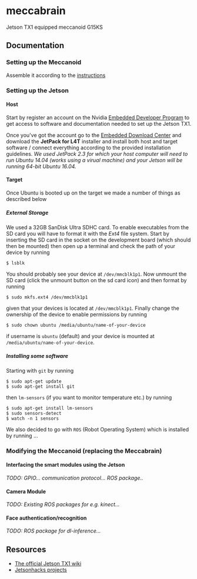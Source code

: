 # meccabrain
Jetson TX1 equipped meccanoid G15KS

## Documentation

### Setting up the Meccanoid
Assemble it according to the [instructions](http://cdn.meccano.com/notice/15402.pdf)

### Setting up the Jetson

#### Host
Start by register an account on the Nvidia [Embedded Developer Program](https://developer.nvidia.com/embedded-developer-program) to get access to software and documentation needed to set up the Jetson TX1.

Once you've got the account go to the [Embedded Download Center](https://developer.nvidia.com/embedded/downloads) and download the **JetPack for L4T** installer and install both host and target software / connect everything according to the provided installation guidelines. *We used JetPack 2.3 for which your host computer will need to run Ubuntu 14.04 (works using a virual machine) and your Jetson will be running 64-bit Ubuntu 16.04.*

#### Target
Once Ubuntu is booted up on the target we made a number of things as described below

##### External Storage
We used a 32GB SanDisk Ultra SDHC card. To enable executables from the SD card you will have to format it with the *Ext4* file system. Start by inserting the SD card in the socket on the development board (which should then be mounted) then open up a terminal and check the path of your device by running 
```
$ lsblk
``` 
You should probably see your device at `/dev/mmcblk1p1`. Now unmount the SD card (click the unmount button on the sd card icon) and then format by running
```
$ sudo mkfs.ext4 /dev/mmcblk1p1
```
given that your devices is located at `/dev/mmcblk1p1`. Finally change the ownership of the device to enable permissions by running
```
$ sudo chown ubuntu /media/ubuntu/name-of-your-device
```
if username is `ubuntu` (default) and your device is mounted at `/media/ubuntu/name-of-your-device`.

##### Installing some software

Starting with `git` by running
```
$ sudo apt-get update
$ sudo apt-get install git
```

then `lm-sensors` (if you want to monitor temperature etc.) by running 
```
$ sudo apt-get install lm-sensors
$ sudo sensors-detect
$ watch -n 1 sensors
``` 
We also decided to go with `ROS` (Robot Operating System) which is installed by running ... 


### Modifying the Meccanoid (replacing the Meccabrain)

#### Interfacing the smart modules using the Jetson
*TODO: GPIO... communication protocol... ROS package..*

#### Camera Module
*TODO: Existing ROS packages for e.g. kinect...*

#### Face authentication/recognition
*TODO: ROS package for dl-inference...*

## Resources

  * [The official Jetson TX1 wiki](http://elinux.org/Jetson_TX1)
  * [Jetsonhacks projects](http://www.jetsonhacks.com/)
